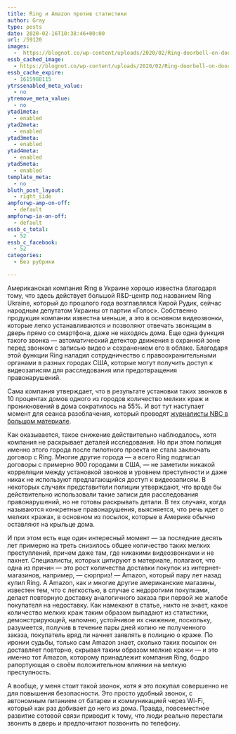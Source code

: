 ```yaml
---
title: Ring и Amazon против статистики
author: Gray
type: posts
date: 2020-02-16T10:38:46+00:00
url: /59120
images:
  -  https://blognot.co/wp-content/uploads/2020/02/Ring-doorbell-on-door-1024x532-1.jpg
essb_cached_image:
  - https://blognot.co/wp-content/uploads/2020/02/Ring-doorbell-on-door-1024x532-1.jpg
essb_cache_expire:
  - 1615988115
ytrssenabled_meta_value:
  - no
ytremove_meta_value:
  - no
ytad1meta:
  - enabled
ytad2meta:
  - enabled
ytad3meta:
  - enabled
ytad4meta:
  - enabled
ytad5meta:
  - enabled
template_meta:
  - no
bluth_post_layout:
  - right_side
ampforwp-amp-on-off:
  - default
ampforwp-ia-on-off:
  - default
essb_c_total:
  - 52
essb_c_facebook:
  - 52
categories:
  - Без рубрики

---
```








Американская компания Ring в Украине хорошо известна благодаря тому, что здесь действует большой R&D-центр под названием Ring Ukraine, который до прошлого года возглавлялся Кирой Рудик, сейчас народным депутатом Украины от партии &#171;Голос&#187;. Собственно продукция компании известна меньше, а это в основном видеозвонки, которые легко устанавливаются и позволяют отвечать звонящим в дверь прямо со смартфона, даже не находясь дома. Еще одна функция такого звонка — автоматический детектор движения в охранной зоне перед звонком с записью видео и сохранением его в облаке. Благодаря этой функции Ring наладил сотрудничество с правоохранительными органами в разных городах США, которые могут получить доступ к видеозаписям для расследования или предотвращения правонарушений.&nbsp;

Сама компания утверждает, что в результате установки таких звонков в 10 процентах домов одного из городов количество мелких краж и проникновений в дома сократилось на 55%. И вот тут наступает момент для сеанса разоблачения, который проводят [журналисты NBC в большом материале][1].

Как оказывается, такое снижение действительно наблюдалось, хотя компания не раскрывает деталей исследования. Но при этом полиция именно этого города после пилотного проекта не стала заключать договор с Ring. Многие другие города — а всего Ring подписал договоры с примерно 900 городами в США, — не заметили никакой корреляции между установкой звонков и уровнем преступности и даже никак не используют предлагающийся доступ к видеозаписям. В некоторых случаях представители полиции утверждают, что вроде бы действительно использовали такие записи для расследования правонарушений, но не готовы раскрывать детали. В тех случаях, когда называются конкретные правонарушения, выясняется, что речь идет о мелких кражах, в основном из посылок, которые в Америке обычно оставляют на крыльце дома.

И при этом есть еще один интересный момент — за последние десять лет примерно на треть снизилось общее количество таких мелких преступлений, причем даже там, где никакими видеозвонками и не пахнет. Специалисты, которых цитируют в материале, полагают, что одна из причин — это рост количества доставки покупок из интернет-магазинов, например, — сюрприз! — Amazon, который пару лет назад купил Ring. А Amazon, как и многие другие американские магазины, известен тем, что с легкостью, в случае с недорогими покупками, делает повторную доставку аналогичного заказа при первой же жалобе покупателя на недоставку. Как намекают в статье, никто не знает, какое количество мелких краж таким образом выпадают из статистики, демонстрирующей, напомню, устойчивое их снижение, поскольку, разумеется, получив в течение пары дней копию не полученного заказа, покупатель вряд ли начнет заявлять в полицию о краже. По иронии судьбы, только сам Amazon знает, сколько таких посылок он доставляет повторно, скрывая таким образом мелкие кражи — и это именно тот Amazon, которому принадлежит компания Ring, бодро рапортующая о своём положительном влиянии на мелкую преступность.

А вообще, у меня стоит такой звонок, хотя я это покупал совершенно не для повышения безопасности. Это просто удобный звонок, с автономным питанием от батареи и коммуникацией через Wi-Fi, который как раз добивает до него из дома. Правда, повсеместное развитие сотовой связи приводит к тому, что люди реально перестали звонить в дверь и предпочитают позвонить по телефону.&nbsp;

 [1]: https://www.nbcnews.com/news/all/cute-videos-little-evidence-police-say-amazon-ring-isn-t-n1136026